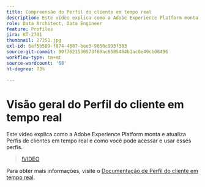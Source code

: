 ```yaml
---
title: Compreensão do Perfil do cliente em tempo real
description: Este vídeo explica como a Adobe Experience Platform monta e atualiza Perfis de clientes em tempo real e como você pode acessar e usar esses perfis.
role: Data Architect, Data Engineer
feature: Profiles
jira: KT-2701
thumbnail: 27251.jpg
exl-id: 6ef5b589-f874-4687-bee3-9650c993f383
source-git-commit: 90f7621536573f60ac6585404b1ac0e49cb08496
workflow-type: tm+mt
source-wordcount: '68'
ht-degree: 73%

---
```


# Visão geral do Perfil do cliente em tempo real

Este vídeo explica como a Adobe Experience Platform monta e atualiza Perfis de clientes em tempo real e como você pode acessar e usar esses perfis.

>[!VIDEO](https://video.tv.adobe.com/v/27251?quality=12&learn=on)

Para obter mais informações, visite o [Documentação de Perfil do cliente em tempo real](https://experienceleague.adobe.com/docs/experience-platform/profile/home.html?lang=pt-BR).
